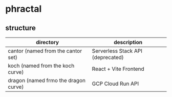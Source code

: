 # phractal

## structure

| directory                            | description                       |
| ------------------------------------ | --------------------------------- |
| cantor (named from the cantor set)   | Serverless Stack API (deprecated) |
| koch (named from the koch curve)     | React + Vite Frontend             |
| dragon (named frmo the dragon curve) | GCP Cloud Run API                 |
